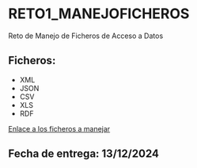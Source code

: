 # RETO1_MANEJOFICHEROS

Reto de Manejo de Ficheros de Acceso a Datos

## Ficheros: 
- XML
- JSON
- CSV
- XLS
- RDF

[Enlace a los ficheros a manejar](https://datos.gob.es/es/catalogo/l01502973-calidad-del-aire1) 

## Fecha de entrega: 13/12/2024
